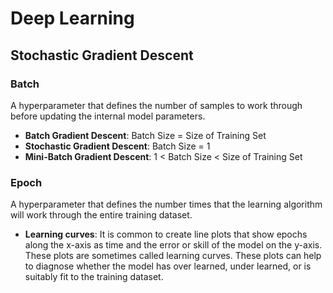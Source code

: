 # Deep Learning

## Stochastic Gradient Descent
 
### Batch

A hyperparameter that defines the number of samples to work through before updating the internal model parameters.

- **Batch Gradient Descent**: Batch Size = Size of Training Set
- **Stochastic Gradient Descent**: Batch Size = 1
- **Mini-Batch Gradient Descent**: 1 < Batch Size < Size of Training Set

### Epoch

A hyperparameter that defines the number times that the learning algorithm will work through the entire training dataset.

- **Learning curves**: 
It is common to create line plots that show epochs along the x-axis as time and the error or skill of the model on the y-axis. These plots are sometimes called learning curves. These plots can help to diagnose whether the model has over learned, under learned, or is suitably fit to the training dataset.